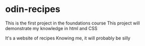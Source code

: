 # odin-recipes
This is the first project in the foundations course
This project will demonstrate my knowledge in html and CSS

It's a website of recipes
Knowing me, it will probably be silly